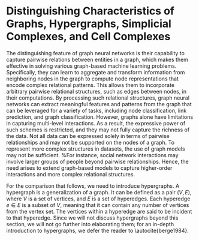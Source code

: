 

# Distinguishing Characteristics of Graphs, Hypergraphs, Simplicial Complexes, and Cell Complexes

The distinguishing feature of graph neural networks is their capability to capture pairwise relations between entities in a graph, which makes them effective in solving various graph-based machine learning problems. Specifically, they can learn to aggregate and transform information from neighboring nodes in the graph to compute node representations that encode complex relational patterns. This allows them to incorporate arbitrary pairwise relational structures, such as edges between nodes, in their computations. By processing such relational structures, graph neural networks can extract meaningful features and patterns from the graph that can be leveraged for a variety of tasks, including node classification, link prediction, and graph classification. 
However, graphs alone have limitations in capturing multi-level interactions. As a result, the expressive power of such schemes is restricted, and they may not fully capture the richness of the data. 
Not all data can be expressed solely in terms of pairwise relationships and may not be supported on the nodes of a graph. To represent more complex structures in datasets, the use of graph models may not be sufficient. 
%For instance, social network interactions may involve larger groups of people beyond pairwise relationships. 
Hence, the need arises to extend graph-based models to capture higher-order interactions and more complex relational structures. 


For the comparison that follows, we need to introduce hypergraphs. A hypergraph is a generalization of a graph. It can be defined as a pair $(V, E)$, where $V$ is a set of vertices, and $E$ is a set of hyperedges. Each hyperedge $e \in E$ is a subset of $V$, meaning that it can contain any number of vertices from the vertex set. The vertices within a hyperedge are said to be incident to that hyperedge. Since we will not discuss hypergraphs beyond this section, we will not go further into elaborating them; for an in-depth introduction to hypergraphs, we defer the reader to \autocite{berge1984}.
